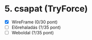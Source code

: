 # 5. csapat (TryForce)

- [x] WireFrame (0/30 pont)
- [ ] Előrehaladás (?/35 pont)
- [ ] Weboldal (?/35 pont)
